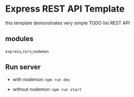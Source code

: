 # Express REST API Template

this template demonstrates very simple TODO list REST API

## modules

`express`,`cors`,`nodemon`

## Run server

-  with nodemon: `npm run dev`

-  without nodemon: `npm run start`

